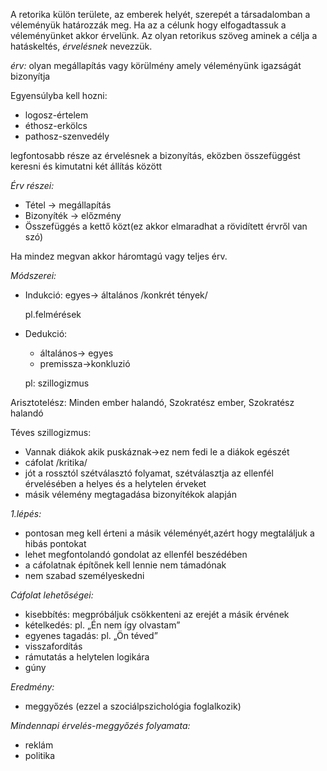 A retorika külön területe, az emberek helyét, szerepét a társadalomban a véleményük határozzák meg. Ha az a célunk hogy elfogadtassuk a véleményünket akkor érvelünk. Az olyan retorikus szöveg aminek a célja a hatáskeltés, *érvelésnek* nevezzük.

*érv:* olyan megállapítás vagy körülmény amely véleményünk igazságát bizonyítja

Egyensúlyba kell hozni:

 - logosz-értelem
 - éthosz-erkölcs
 - pathosz-szenvedély

legfontosabb része az érvelésnek a bizonyítás, eközben összefüggést keresni és kimutatni két állítás között

*Érv részei:*

 - Tétel → megállapítás
 - Bizonyíték → előzmény
 - Összefüggés a kettő közt(ez akkor elmaradhat a rövidített érvről van szó)

Ha mindez megvan akkor háromtagú vagy teljes érv.

*Módszerei:*

 - Indukció: egyes→ általános /konkrét tények/

   pl.felmérések
 - Dedukció:
   + általános→ egyes
   + premissza→konkluzió

   pl: szillogizmus

Arisztotelész: Minden ember halandó, Szokratész ember, Szokratész halandó

Téves szillogizmus:

 - Vannak diákok akik puskáznak→ez nem fedi le a diákok egészét
 - cáfolat /kritika/
 - jót a rossztól szétválasztó folyamat, szétválasztja az ellenfél érvelésében a helyes és a helytelen érveket
 - másik vélemény megtagadása bizonyítékok alapján

*1.lépés:*

 - pontosan meg kell érteni a másik véleményét,azért hogy megtaláljuk a hibás pontokat
 - lehet megfontolandó gondolat az ellenfél beszédében
 - a cáfolatnak építőnek kell lennie nem támadónak
 - nem szabad személyeskedni

*Cáfolat lehetőségei:*

 - kisebbítés: megpróbáljuk csökkenteni az erejét a másik érvének
 - kételkedés: pl. „Én nem így olvastam”
 - egyenes tagadás: pl. „Ön téved”
 - visszafordítás
 - rámutatás a helytelen logikára
 - gúny

*Eredmény:*

 - meggyőzés (ezzel a szociálpszichológia foglalkozik)

*Mindennapi érvelés-meggyőzés folyamata:*
 - reklám
 - politika
